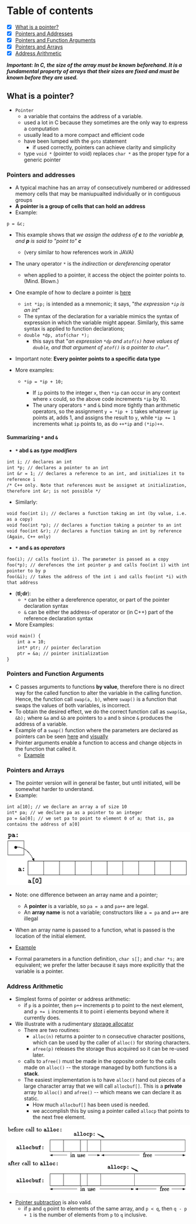 # Table of contents
- [x] [What is a pointer?](https://github.com/carrliitos/CPrograms/tree/master/TutorialIntroduction/PointersAndArrays#what-is-a-pointer)
- [x] [Pointers and Addresses](https://github.com/carrliitos/CPrograms/tree/master/TutorialIntroduction/PointersAndArrays#pointers-and-addresses)
- [x] [Pointers and Function Arguments](https://github.com/carrliitos/CPrograms/tree/master/TutorialIntroduction/PointersAndArrays#pointers-and-function-arguments)
- [x] [Pointers and Arrays](https://github.com/carrliitos/CPrograms/tree/master/TutorialIntroduction/PointersAndArrays#pointers-and-arrays)
- [x] [Address Arithmetic](https://github.com/carrliitos/CPrograms/tree/master/TutorialIntroduction/PointersAndArrays#address-arithmetic)

***Important: In C, the size of the array must be known beforehand. It is a fundamental property of arrays that their sizes are fixed and must be known before they are used.***

## What is a pointer?
- `Pointer`
	- a variable that contains the address of a variable.
	- used a lot in C because they sometimes are the only way to express a computation
	- usually lead to a more compact and efficient code
	- have been lumped with the `goto` statement
		- if used correctly, pointers can achieve clarity and simplicity
	- type `void *` (pointer to void) replaces `char *` as the proper type for a generic pointer

### Pointers and addresses
- A typical machine has an array of consecutively numbered or addressed memory cells that may be maniupualted individually or in contiguous groups
- **A pointer is a group of cells that can hold an address**
- Example:
```
p = &c;
```
- This example shows that *we assign the address of **c** to the variable **p**, and **p** is said to "point to" **c***
	- (very similar to how references work in JAVA)
- The unary operator `*` is the *indirection* or *dereferencing* operator
	- when applied to a pointer, it access the object the pointer points to. (Mind. Blown.)
- One example of how to declare a pointer is [here](https://github.com/carrliitos/CPrograms/blob/master/TutorialIntroduction/PointersAndArrays/DeclareAPointer.c)
	- `int *ip;` is intended as a mnemonic; it says, "*the expression `*ip` is an int*"
	- The syntax of the declaration for a variable mimics the syntax of expression in which the variable might appear.
	Similarly, this same syntax is applied to function declarations;
	- `double *dp, atof(char *);`
		- this says that "*an expression `*dp` and `atof(s)` have values of `double`, and that argument of `atof()` is a pointer to `char`*".
- Important note: **Every pointer points to a specific data type**
- More examples:
	
	- `*ip = *ip + 10;`

		- If `ip` points to the integer `x`, then `*ip` can occur in any context where `x` could, so the above code increments `*ip` by 10.
		- The unary operators `*` and `&` bind more tightly than arithmetic operators, so the assignment `y = *ip + 1` takes whatever `ip` points at, adds 1, and assigns the result to `y`, while `*ip += 1` increments what `ip` points to, as do `++*ip` and `(*ip)++`.

#### Summarizing `*` and `&`
- **`*` abd `&` as *type modifiers***
```
int i; // declares an int
int *p; // declares a pointer to an int
int &r = 1; // declares a reference to an int, and initializes it to reference i
/* C++ only. Note that references must be assignet at initialization, therefore int &r; is not possible */
```
- Similarly:
```
void foo(int i); // declares a function taking an int (by value, i.e. as a copy)
void foo(int *p); // declares a function taking a pointer to an int
void foo(int &r); // declares a function taking an int by reference (Again, C++ only)
```
- **`*` and `&` as *operators***
```
foo(i); // calls foo(int i). The parameter is passed as a copy
foo(*p); // derefences the int pointer p and calls foo(int i) with int pointer to by p
foo(&i); // takes the address of the int i and calls foo(int *i) with that address
```
- (**tl;dr**):
	- `*` can be either a dereference operator, or part of the pointer declaration syntax
	- `&` can be either the address-of operator or (in C++) part of the reference declaration syntax
- More Examples:
```
void main() {	
	int a = 10;
	int* ptr; // pointer declaration
	ptr = &a; // pointer initialization
}
```

### Pointers and Function Arguments
- C passes arguments to functions **by value**, therefore there is no direct way for the called function to alter the variable in the calling function. Hence, the function call `swap(a, b)`, where `swap()` is a function that swaps the values of both variables, is incorrect. 
- To obtain the desired effect, we do the correct function call as `swap(&a, &b);` where `&a` and `&b` are pointers to `a` and `b` since `&` produces the address of a variable.
- Example of a `swap()` function where the parameters are declared as pointers can be seen [here](https://github.com/carrliitos/CPrograms/blob/master/TutorialIntroduction/PointersAndArrays/Swap.c) and [visually](https://github.com/carrliitos/CPrograms/blob/master/TutorialIntroduction/PointersAndArrays/img/swap.png)
- Pointer arguments enable a function to access and change objects in the function that called it.
	- [Example](https://github.com/carrliitos/CPrograms/blob/master/TutorialIntroduction/PointersAndArrays/GetInt.c)

### Pointers and Arrays
- The pointer version will in general be faster, but until initiated, will be somewhat harder to understand.
- Example:
```
int a[10]; // we declare an array a of size 10
int* pa; // we declare pa as a pointer to an integer
pa = &a[0]; // we set pa to point to element 0 of a; that is, pa contains the address of a[0]
```

![pa assignment](./img/pa.png)
- Note: one difference between an array name and a pointer;
	- A **pointer** is a variable, so `pa = a` and `pa++` are legal.
	- An **array name** is not a variable; constructors like `a = pa` and `a++` are illegal

- When an array name is passed to a function, what is passed is the location of the initial element.
- [Example](https://github.com/carrliitos/CPrograms/blob/master/TutorialIntroduction/PointersAndArrays/ArrayPassedToFunction.c)
- Formal parameters in a function definition, `char s[];` and `char *s;` are equivalent; we prefer the latter because it says more explicitly that the variable is a pointer.

### Address Arithmetic
- Simplest forms of pointer or address arithmetic:
	- if `p` is a pointer, then `p++` increments p to point to the next element, and `p += i` increments it to point i elements beyond where it currently does. 
- We illustrate with a rudimentary [storage allocator](https://github.com/carrliitos/CPrograms/blob/master/TutorialIntroduction/PointersAndArrays/StorageAllocator.c)
	- There are two routines:
		- `alloc(n)` returns a pointer to n consecutive character positions, which can be used by the caller of `alloc()` for storing characters.
		- `afree(p)` releases the storage thus acquired so it can be re-used later.
	- calls to `afree()` must be made in the opposite order to the calls made on `alloc()` -- the storage managed by both functions is a **stack**.
	- The easiest implementation is to have `alloc()` hand out pieces of a large character array that we will call `allocbuf[]`. This is a **private** array to `alloc()` and `afree()` -- which means we can declare it as static.
		- How much `allocbuf[]` has been used is needed.
		- we accomplish this by using a pointer called `allocp` that points to the next free element.

![Example](./img/alloc.png)

- [Pointer subtraction](https://github.com/carrliitos/CPrograms/blob/master/TutorialIntroduction/PointersAndArrays/PointerSubtraction.c) is also valid.
	- if `p` and `q` point to elements of the same array, and `p < q`, then `q - p + 1` is the number of elements from `p` to `q` inclusive.